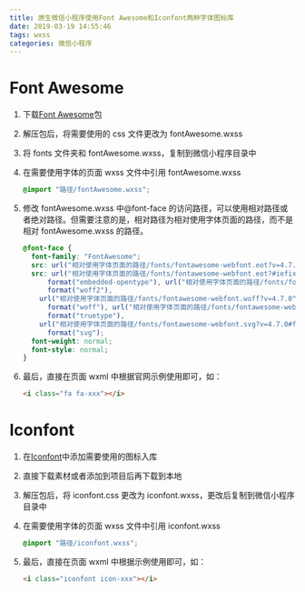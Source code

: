 ```yaml
---
title: 原生微信小程序使用Font Awesome和Iconfont两种字体图标库
date: 2019-03-19 14:55:46
tags: wxss
categories: 微信小程序
---
```


# Font Awesome

1. 下载[Font Awesome](http://fontawesome.dashgame.com/)包

2. 解压包后，将需要使用的 css 文件更改为 fontAwesome.wxss

3. 将 fonts 文件夹和 fontAwesome.wxss，复制到微信小程序目录中

4. 在需要使用字体的页面 wxss 文件中引用 fontAwesome.wxss

   ```css
   @import "路径/fontAwesome.wxss";
   ```

5. 修改 fontAwesome.wxss 中@font-face 的访问路径，可以使用相对路径或者绝对路径。但需要注意的是，相对路径为相对使用字体页面的路径，而不是相对 fontAwesome.wxss 的路径。

   ```css
   @font-face {
     font-family: "FontAwesome";
     src: url("相对使用字体页面的路径/fonts/fontawesome-webfont.eot?v=4.7.0");
     src: url("相对使用字体页面的路径/fonts/fontawesome-webfont.eot?#iefix&v=4.7.0")
         format("embedded-opentype"), url("相对使用字体页面的路径/fonts/fontawesome-webfont.woff2?v=4.7.0")
         format("woff2"),
       url("相对使用字体页面的路径/fonts/fontawesome-webfont.woff?v=4.7.0")
         format("woff"), url("相对使用字体页面的路径/fonts/fontawesome-webfont.ttf?v=4.7.0")
         format("truetype"),
       url("相对使用字体页面的路径/fonts/fontawesome-webfont.svg?v=4.7.0#fontawesomeregular")
         format("svg");
     font-weight: normal;
     font-style: normal;
   }
   ```

6. 最后，直接在页面 wxml 中根据官网示例使用即可，如：

   ```html
   <i class="fa fa-xxx"></i>
   ```

# Iconfont

1. 在[Iconfont](https://www.iconfont.cn/)中添加需要使用的图标入库

2. 直接下载素材或者添加到项目后再下载到本地

3. 解压包后，将 iconfont.css 更改为 iconfont.wxss，更改后复制到微信小程序目录中

4. 在需要使用字体的页面 wxss 文件中引用 iconfont.wxss

   ```css
   @import "路径/iconfont.wxss";
   ```

5. 最后，直接在页面 wxml 中根据示例使用即可，如：

   ```html
   <i class="iconfont icon-xxx"></i>
   ```
